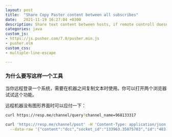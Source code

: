 ```yaml
---
layout: post
title:  "Share Copy Paster content between all subscribes"
date:   2021-11-19 16:27:04 +0300
description: Share text content between hosts, if remote controll doesn't have copy paster support.
categories: java
custom_js:
- https://js.pusher.com/7.0/pusher.min.js
- pusher.elm
custom_css:
- multiple-line-escape

---
```



<div id="myapp"><div id="elmapp"></div></div>
<script>
    console.log("hash: " + window.location.hash);
    var app_host = "https://resp.me";
    var app = Elm.Pusher.init({
      node: document.getElementById('elmapp'),
      flags: { 
        cpsyc_url: app_host,
        channel_name: window.location.hash 
       }
    });

    app.ports.subscribeToPusher.subscribe(function (channel_name) {
      window.location.hash = '#' + channel_name;
      console.log("about to subscribe to " + channel_name);
      var pusher = new Pusher('83301c9b5a9e5ad71ee6', {
        cluster: 'eu',
        authEndpoint: app_host + "/channel/auth",
        authTransport: "ajax"
      });

      var socketId = null;
      pusher.connection.bind("connected", () => {
        socketId = pusher.connection.socket_id;
        console.log("got socket_id " + socketId);
        app.ports.socketIdAcquired.send(socketId);

        var en = 'private-' + channel_name;
        var channel = pusher.subscribe(en);

        // channel.bind("pusher:subscribe", function(data) {
        //   console.log("subscribe success: " + JSON.stringify(data));
        // });

        channel.bind("pusher:subscription_succeeded", function(data) {
          console.log("subscribe success: " + JSON.stringify(data));
        });

        channel.bind("contentUpdated", function (data) {
          // Method to be dispatched on trigger.
          // receive contentUpdated: {"socket_id":"133991.35181545","content":"123"}
          console.log("receive contentUpdated: " + JSON.stringify(data));
          app.ports.remoteContentUpdated.send(data);
        });

      });
    });


    if (app.ports && app.ports.askForConfirmation) {
      app.ports.askForConfirmation.subscribe(function () {
        app.ports.confirmations.send(window.confirm())
      });
    }
  </script>

### 为什么要写这样一个工具

当你远程登录一个系统，需要在机器之间复制文本时使用。你可以打开两个浏览器试试这个功能。

远程机器没有图形界面时可以应付一下：
```bash
curl https://resp.me/channel/query?channel_name=968133317
```

```bash
curl 'https://resp.me/channel/post' -H 'Content-Type: application/json' \
  --data-raw '{"content":"dcc","socket_id":"133963.35875703","id":"483-804-225"}'
```